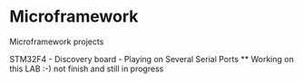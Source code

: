 # Microframework
Microframework projects

STM32F4 - Discovery board - Playing on Several Serial Ports
** Working on this LAB :-) not finish and still in progress

